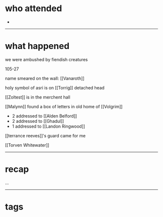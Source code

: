 # who attended

-

---
# what happened

we were ambushed by fiendish creatures

105-27

name smeared on the wall: [[Vanaroth]]

holy symbol of asri is on [[Torrig]] detached head

[[Zoltest]] is in the merchent hall

[[Malynn]] found a box of letters in old home of [[Volgrim]]
- 2 addressed to [[Alden Belford]]
- 2 addressed to [[Ghadul]]
- 1 addressed to [[Landon Ringwood]]

[[terrance reeves]]'s guard came for me

[[Torven Whitewater]]

---
# recap

...

---
# tags

